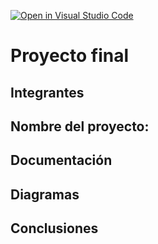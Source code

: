 [![Open in Visual Studio Code](https://classroom.github.com/assets/open-in-vscode-2e0aaae1b6195c2367325f4f02e2d04e9abb55f0b24a779b69b11b9e10269abc.svg)](https://classroom.github.com/online_ide?assignment_repo_id=19722297&assignment_repo_type=AssignmentRepo)
# Proyecto final

## Integrantes


## Nombre del proyecto: 


## Documentación


## Diagramas


## Conclusiones


<!-- Crear una carpeta src e incluir en ella los códigos y/o el proyecto de mplab-->
